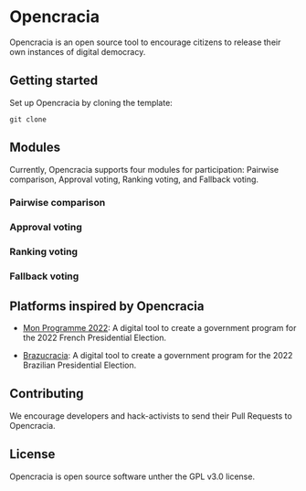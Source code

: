 # Opencracia

Opencracia is an open source tool to encourage citizens to release their own instances of digital democracy.

## Getting started

Set up Opencracia by cloning the template:
```
git clone 
```

## Modules

Currently, Opencracia supports four modules for participation: Pairwise comparison, Approval voting, Ranking voting, and Fallback voting.

### Pairwise comparison

### Approval voting

### Ranking voting

### Fallback voting

## Platforms inspired by Opencracia

- [Mon Programme 2022](https://monprogramme2022.org): A digital tool to create a government program for the 2022 French Presidential Election.

- [Brazucracia](https://brazucracia.org): A digital tool to create a government program for the 2022 Brazilian Presidential Election.

## Contributing

We encourage developers and hack-activists to send their Pull Requests to Opencracia.

## License

Opencracia is open source software unther the GPL v3.0 license.